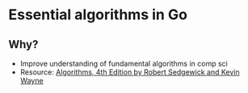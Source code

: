 # Essential algorithms in Go

## Why?

- Improve understanding of fundamental algorithms in comp sci
- Resource: [Algorithms, 4th Edition by Robert Sedgewick and Kevin Wayne](https://algs4.cs.princeton.edu/home/)

